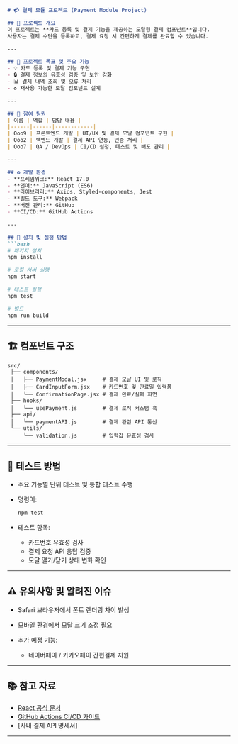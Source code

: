 ````markdown
# 💳 결제 모듈 프로젝트 (Payment Module Project)

## 📘 프로젝트 개요
이 프로젝트는 **카드 등록 및 결제 기능을 제공하는 모달형 결제 컴포넌트**입니다.  
사용자는 결제 수단을 등록하고, 결제 요청 시 간편하게 결제를 완료할 수 있습니다.

---

## 🎯 프로젝트 목표 및 주요 기능
- 💡 카드 등록 및 결제 기능 구현  
- 🔒 결제 정보의 유효성 검증 및 보안 강화  
- 📊 결제 내역 조회 및 오류 처리  
- ♻️ 재사용 가능한 모달 컴포넌트 설계  

---

## 👥 참여 팀원
| 이름 | 역할 | 담당 내용 |
|------|------|------------|
| Ooo9 | 프론트엔드 개발 | UI/UX 및 결제 모달 컴포넌트 구현 |
| Ooo2 | 백엔드 개발 | 결제 API 연동, 인증 처리 |
| Ooo7 | QA / DevOps | CI/CD 설정, 테스트 및 배포 관리 |

---

## ⚙️ 개발 환경
- **프레임워크:** React 17.0  
- **언어:** JavaScript (ES6)  
- **라이브러리:** Axios, Styled-components, Jest  
- **빌드 도구:** Webpack  
- **버전 관리:** GitHub  
- **CI/CD:** GitHub Actions  

---

## 🧩 설치 및 실행 방법
```bash
# 패키지 설치
npm install

# 로컬 서버 실행
npm start

# 테스트 실행
npm test

# 빌드
npm run build
````

---

## 🏗️ 컴포넌트 구조

```
src/
 ├── components/
 │   ├── PaymentModal.jsx     # 결제 모달 UI 및 로직
 │   ├── CardInputForm.jsx    # 카드번호 및 만료일 입력폼
 │   └── ConfirmationPage.jsx # 결제 완료/실패 화면
 ├── hooks/
 │   └── usePayment.js        # 결제 로직 커스텀 훅
 ├── api/
 │   └── paymentAPI.js        # 결제 관련 API 통신
 └── utils/
     └── validation.js        # 입력값 유효성 검사
```

---

## 🧪 테스트 방법

* 주요 기능별 단위 테스트 및 통합 테스트 수행
* 명령어:

  ```bash
  npm test
  ```
* 테스트 항목:

  * 카드번호 유효성 검사
  * 결제 요청 API 응답 검증
  * 모달 열기/닫기 상태 변화 확인

---

## ⚠️ 유의사항 및 알려진 이슈

* Safari 브라우저에서 폰트 렌더링 차이 발생
* 모바일 환경에서 모달 크기 조정 필요
* 추가 예정 기능:

  * 네이버페이 / 카카오페이 간편결제 지원

---

## 📚 참고 자료

* [React 공식 문서](https://react.dev)
* [GitHub Actions CI/CD 가이드](https://docs.github.com/en/actions)
* [사내 결제 API 명세서]

---
```
```
